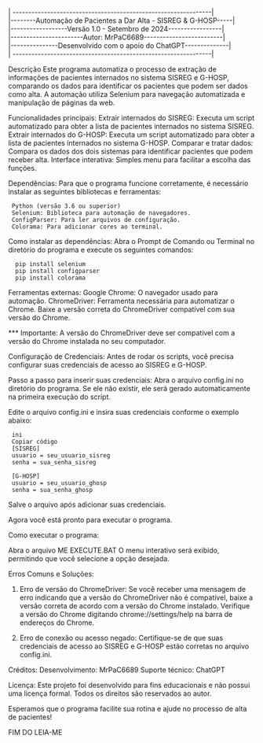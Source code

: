 | ---------------------------------------------------------------| <br>
|--------Automação de Pacientes a Dar Alta - SISREG & G-HOSP-----| <br>
|------------------Versão 1.0 - Setembro de 2024-----------------| <br>
|-----------------------Autor: MrPaC6689-------------------------| <br>
|---------------Desenvolvido com o apoio do ChatGPT--------------| <br>
| ---------------------------------------------------------------| <br>

Descrição
Este programa automatiza o processo de extração de informações de pacientes internados no sistema SISREG e G-HOSP,  comparando os dados para identificar os pacientes que podem ser dados como alta. A automação utiliza Selenium para navegação automatizada e manipulação de páginas da web.

Funcionalidades principais:
Extrair internados do SISREG: Executa um script automatizado para obter a lista de pacientes internados no sistema SISREG.
Extrair internados do G-HOSP: Executa um script automatizado para obter a lista de pacientes internados no sistema G-HOSP.
Comparar e tratar dados: Compara os dados dos dois sistemas para identificar pacientes que podem receber alta.
Interface interativa: Simples menu para facilitar a escolha das funções.


Dependências:
Para que o programa funcione corretamente, é necessário instalar as seguintes bibliotecas e ferramentas:

     Python (versão 3.6 ou superior)
     Selenium: Biblioteca para automação de navegadores.
     ConfigParser: Para ler arquivos de configuração.
     Colorama: Para adicionar cores ao terminal.
 

Como instalar as dependências:
Abra o Prompt de Comando ou Terminal no diretório do programa e execute os seguintes comandos:

      pip install selenium
      pip install configparser
      pip install colorama



Ferramentas externas:
      Google Chrome: O navegador usado para automação.
      ChromeDriver: Ferramenta necessária para automatizar o Chrome. Baixe a versão correta do ChromeDriver compatível com sua versão do Chrome.

*** Importante: A versão do ChromeDriver deve ser compatível com a versão do Chrome instalada no seu computador.


Configuração de Credenciais:
  Antes de rodar os scripts, você precisa configurar suas credenciais de acesso ao SISREG e G-HOSP.

Passo a passo para inserir suas credenciais:
  Abra o arquivo config.ini no diretório do programa. Se ele não existir, ele será gerado automaticamente na primeira execução do script.

Edite o arquivo config.ini e insira suas credenciais conforme o exemplo abaixo:

     ini
     Copiar código
     [SISREG]
     usuario = seu_usuario_sisreg
     senha = sua_senha_sisreg

     [G-HOSP]
     usuario = seu_usuario_ghosp
     senha = sua_senha_ghosp

Salve o arquivo após adicionar suas credenciais.

Agora você está pronto para executar o programa.

Como executar o programa:

Abra o arquivo ME EXECUTE.BAT
   O menu interativo será exibido, permitindo que você selecione a opção desejada.


Erros Comuns e Soluções:

1. Erro de versão do ChromeDriver:
Se você receber uma mensagem de erro indicando que a versão do ChromeDriver não é compatível, baixe a versão correta de acordo com a versão do Chrome instalado.
Verifique a versão do Chrome digitando chrome://settings/help na barra de endereços do Chrome.

2. Erro de conexão ou acesso negado:
Certifique-se de que suas credenciais de acesso ao SISREG e G-HOSP estão corretas no arquivo config.ini.

Créditos:
Desenvolvimento: MrPaC6689
Suporte técnico: ChatGPT

Licença:
Este projeto foi desenvolvido para fins educacionais e não possui uma licença formal. Todos os direitos são reservados ao autor.

Esperamos que o programa facilite sua rotina e ajude no processo de alta de pacientes!

FIM DO LEIA-ME

